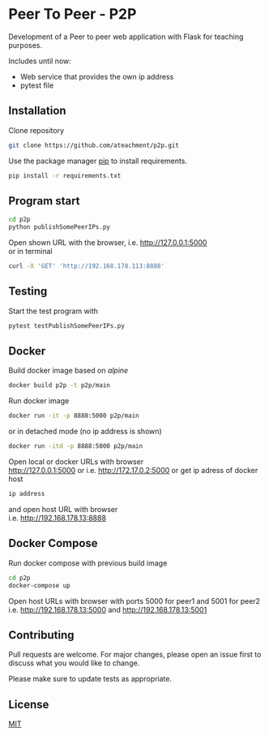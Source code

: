 # Peer To Peer - P2P
<p>Development of a Peer to peer web application with Flask for teaching purposes.</p>

Includes until now:
<ul>
<li>Web service that provides the own ip address</li>
<li>pytest file</li>
</ul>

## Installation

Clone repository
```bash
git clone https://github.com/ateachment/p2p.git
```

Use the package manager [pip](https://pip.pypa.io/en/stable/) to install requirements.

```bash
pip install -r requirements.txt
```

## Program start

```bash
cd p2p
python publishSomePeerIPs.py
```

Open shown URL with the browser, i.e. http://127.0.0.1:5000 <br>
or in terminal
```bash
curl -X 'GET' 'http://192.168.178.113:8888'
```

## Testing

Start the test program with 
```bash
pytest testPublishSomePeerIPs.py
```

## Docker

Build docker image based on <i>alpine</i>
```bash
docker build p2p -t p2p/main
```
Run docker image 
```bash
docker run -it -p 8888:5000 p2p/main
```
or in detached mode (no ip address is shown)
```bash
docker run -itd -p 8888:5000 p2p/main
```
Open local or docker URLs with browser<br>
http://127.0.0.1:5000 or i.e. http://172.17.0.2:5000
or
get ip adress of docker host
```bash
ip address
```
and open host URL with browser<br>
i.e. http://192.168.178.13:8888

## Docker Compose

Run docker compose with previous build image 
```bash
cd p2p
docker-compose up
```
Open host URLs with browser with ports 5000 for peer1 and 5001 for peer2<br>
i.e. http://192.168.178.13:5000 and http://192.168.178.13:5001


## Contributing

Pull requests are welcome. For major changes, please open an issue first
to discuss what you would like to change.

Please make sure to update tests as appropriate.

## License

[MIT](https://choosealicense.com/licenses/mit/)
